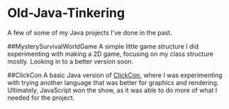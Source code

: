 # Old-Java-Tinkering

A few of some of my Java projects I've done in the past.

##MysterySurvivalWorldGame
A simple little game structure I did experimenting with making a 2D game, focusing on my class structure mostly. Looking in to a 
better version soon.

##ClickCon
A basic Java version of [ClickCon](https://crinoid-cart.000webhostapp.com/aboutPageProfessional.html), where I was experimenting with
trying another language that was better for graphics and rendering. Ultimately, JavaScript won the show, as it was able to do more of
what I needed for the project.
